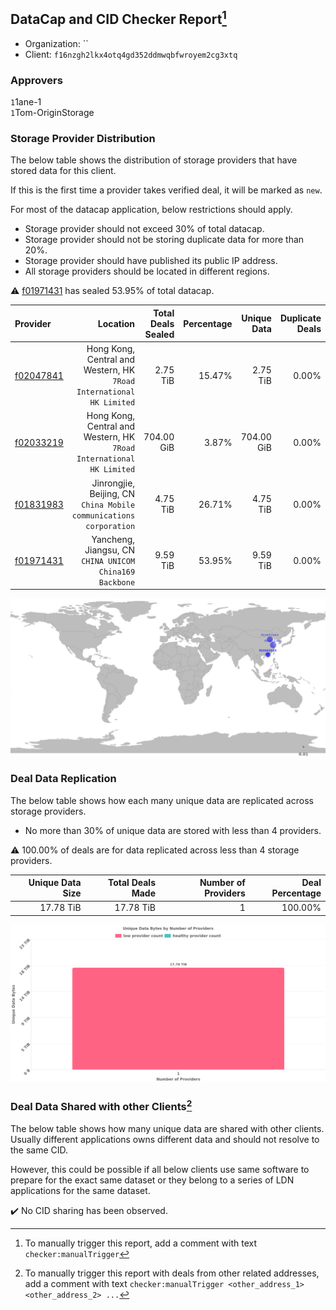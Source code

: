 ## DataCap and CID Checker Report[^1]
 - Organization: ``
 - Client: `f16nzgh2lkx4otq4gd352ddmwqbfwroyem2cg3xtq`
### Approvers
`1`1ane-1<br/>`1`Tom-OriginStorage

### Storage Provider Distribution
The below table shows the distribution of storage providers that have stored data for this client.

If this is the first time a provider takes verified deal, it will be marked as `new`.

For most of the datacap application, below restrictions should apply.
 - Storage provider should not exceed 30% of total datacap.
 - Storage provider should not be storing duplicate data for more than 20%.
 - Storage provider should have published its public IP address.
 - All storage providers should be located in different regions.

⚠️ [f01971431](https://filfox.info/en/address/f01971431) has sealed 53.95% of total datacap.

| Provider                                              |                                                                Location | Total Deals Sealed | Percentage | Unique Data | Duplicate Deals |
| :---------------------------------------------------- | ----------------------------------------------------------------------: | -----------------: | ---------: | ----------: | --------------: |
| [f02047841](https://filfox.info/en/address/f02047841) | Hong Kong, Central and Western, HK<br/>`7Road International HK Limited` |           2.75 TiB |     15.47% |    2.75 TiB |           0.00% |
| [f02033219](https://filfox.info/en/address/f02033219) | Hong Kong, Central and Western, HK<br/>`7Road International HK Limited` |         704.00 GiB |      3.87% |  704.00 GiB |           0.00% |
| [f01831983](https://filfox.info/en/address/f01831983) |   Jinrongjie, Beijing, CN<br/>`China Mobile communications corporation` |           4.75 TiB |     26.71% |    4.75 TiB |           0.00% |
| [f01971431](https://filfox.info/en/address/f01971431) |              Yancheng, Jiangsu, CN<br/>`CHINA UNICOM China169 Backbone` |           9.59 TiB |     53.95% |    9.59 TiB |           0.00% |

<img src="https://raw.githubusercontent.com/data-preservation-programs/filplus-checker-assets/main/filecoin-project/filecoin-plus-large-datasets/issues/1500/1680734376007.png"/>

### Deal Data Replication
The below table shows how each many unique data are replicated across storage providers.

- No more than 30% of unique data are stored with less than 4 providers.

⚠️ 100.00% of deals are for data replicated across less than 4 storage providers.

| Unique Data Size | Total Deals Made | Number of Providers | Deal Percentage |
| ---------------: | ---------------: | ------------------: | --------------: |
|        17.78 TiB |        17.78 TiB |                   1 |         100.00% |

<img src="https://raw.githubusercontent.com/data-preservation-programs/filplus-checker-assets/main/filecoin-project/filecoin-plus-large-datasets/issues/1500/1680734376842.png"/>

### Deal Data Shared with other Clients[^3]
The below table shows how many unique data are shared with other clients.
Usually different applications owns different data and should not resolve to the same CID.

However, this could be possible if all below clients use same software to prepare for the exact same dataset or they belong to a series of LDN applications for the same dataset.

✔️ No CID sharing has been observed.

[^1]: To manually trigger this report, add a comment with text `checker:manualTrigger`

[^2]: Deals from those addresses are combined into this report as they are specified with `checker:manualTrigger`

[^3]: To manually trigger this report with deals from other related addresses, add a comment with text `checker:manualTrigger <other_address_1> <other_address_2> ...`
